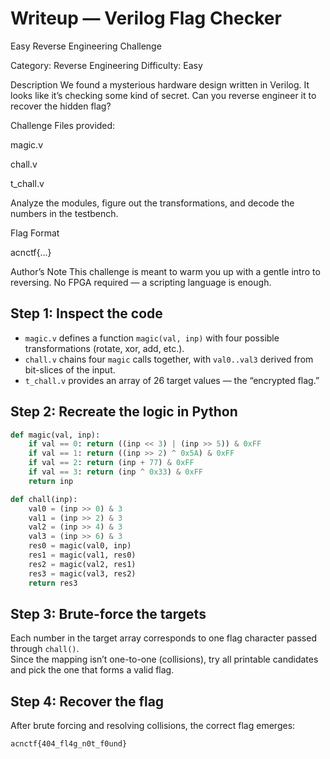 # Writeup — Verilog Flag Checker
Easy Reverse Engineering Challenge

Category: Reverse Engineering
Difficulty: Easy

Description
We found a mysterious hardware design written in Verilog. It looks like it’s checking some kind of secret. Can you reverse engineer it to recover the hidden flag?

Challenge
Files provided:

magic.v

chall.v

t_chall.v

Analyze the modules, figure out the transformations, and decode the numbers in the testbench.

Flag Format

acnctf{...}


Author’s Note
This challenge is meant to warm you up with a gentle intro to reversing. No FPGA required — a scripting language is enough.
## Step 1: Inspect the code
- `magic.v` defines a function `magic(val, inp)` with four possible transformations (rotate, xor, add, etc.).  
- `chall.v` chains four `magic` calls together, with `val0..val3` derived from bit-slices of the input.  
- `t_chall.v` provides an array of 26 target values — the “encrypted flag.”

## Step 2: Recreate the logic in Python
```python
def magic(val, inp):
    if val == 0: return ((inp << 3) | (inp >> 5)) & 0xFF
    if val == 1: return ((inp >> 2) ^ 0x5A) & 0xFF
    if val == 2: return (inp + 77) & 0xFF
    if val == 3: return (inp ^ 0x33) & 0xFF
    return inp

def chall(inp):
    val0 = (inp >> 0) & 3
    val1 = (inp >> 2) & 3
    val2 = (inp >> 4) & 3
    val3 = (inp >> 6) & 3
    res0 = magic(val0, inp)
    res1 = magic(val1, res0)
    res2 = magic(val2, res1)
    res3 = magic(val3, res2)
    return res3
```

## Step 3: Brute-force the targets
Each number in the target array corresponds to one flag character passed through `chall()`.  
Since the mapping isn’t one-to-one (collisions), try all printable candidates and pick the one that forms a valid flag.

## Step 4: Recover the flag
After brute forcing and resolving collisions, the correct flag emerges:

```
acnctf{404_fl4g_n0t_f0und}
```
